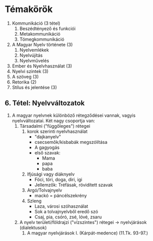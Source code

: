 # Témakörök  
1. Kommunikáció (3 tétel)  
	1. Beszédtényező és funkciói  
	2. Metakommunikáció  
	3. Tömegkommunikáció  
2. A Magyar Nyelv története (3)  
	1. Nyelvemlékek  
	2. Nyelvújítás  
	3. Nyelvművelés  
3. Ember és Nyelvhasználat (3)  
4. Nyelvi szintek (3)  
5. A szöveg (3)  
6. Retorika (2)  
7. Stílus és jelentése (3)  
## 6. Tétel: Nyelvváltozatok  
1. A magyar nyelvnek különböző rétegződései vannak, vagyis nyelvváltozatai. Két nagy csoportja van:  
	1. Társadalmi ("függőleges") rétegei  
		1. korok szerinti nyelvhasználat  
			- "dajkanyelv"  
			- csecsemők/kisbabák megszólítása  
			- A gagyogás  
			- első szavak:  
				- Mama  
				- papa  
				- baba  
		2. Ifjúsági vagy diáknyelv  
			- Föci, töri, doga, diri, igi  
			- Jellemzők: Tréfásak, rövidített szavak  
		3. Argó/Tolvajnyelv  
			- mackó = páncélszekrény  
		4. Szleng  
			- Laza, városi szóhasználat  
			- Sok a tolvajnyelvből eredő szó  
			- Csaj, pia, csóró, zsé, lóvé, zsaru  
	2. A nyelv területi/földrajzi ("vízszintes") rétegei -> nyelvjárások (dialektusok)  
		1. A magyar nyelvjárások I. (Kárpát-medence) (11.Tk. 93-97.)  
